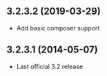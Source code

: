 
## 3.2.3.2 (2019-03-29)
* Add basic composer support

## 3.2.3.1 (2014-05-07)
* Last official 3.2 release